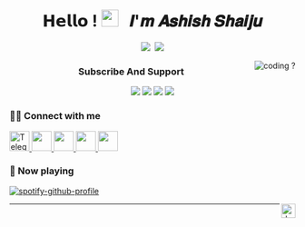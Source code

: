 <h1 align="center">𝗛𝗲𝗹𝗹𝗼 ! <img src="https://github.com/ashishshaiju/ashishshaiju/blob/Files/gifs/wave.gif"  width="30px"> &nbsp; 𝑰'𝒎 𝑨𝒔𝒉𝒊𝒔𝒉 𝑺𝒉𝒂𝒊𝒋𝒖</h1> 
<div align="center" width="50"> 

<img src="https://badgen.net/badge/Python/✔/blue?icon=terminal&labelColor=EE0823">&nbsp; <img src="https://badgen.net/badge/C++/✔/blue?icon=terminal&labelColor=EE0823">
  
<img align="right" src="https://github.com/ashishshaiju/ashishshaiju/blob/Files/gifs/coding.gif" alt="coding ?">

### Subscribe And Support

<a href="https://bit.ly/vannisified"><img src="https://img.shields.io/badge/Vannisified-FF0202?&logo=youtube"></a> <a href="https://t.me/Vannisified"><img src="https://img.shields.io/badge/Vannisified-blue?&logo=telegram"></a> <a href="https://t.me/Vannisified_Official"><img src="https://img.shields.io/badge/Vannisified Official-blue?&logo=telegram"></a> <a href="https://dsc.gg/Vannisified"><img src="https://img.shields.io/badge/Vannisified-black?&logo=discord"></a>

</div>

  ### :standing_man: Connect with me
 
<p align="left">
    <a href="https://t.me/Ashish_Shaiju">
        <img height="35px" src="https://img.icons8.com/fluent/48/000000/telegram-app.png" alt="Telegram" >
    </a>
    <a href="https://facebook.com/ashishshaiju/">
        <img height="35px" src="https://img.icons8.com/fluent/48/000000/facebook-new.png" />
    </a>
       <a href="https://instagram.com/ashish_shaiju/">
        <img height="35px" src="https://img.icons8.com/fluent/48/000000/instagram-new.png" />
     </a>    
    <a href="https://twitter.com/ashish_shaiju">
        <img height="35px" src="https://img.icons8.com/fluent/48/000000/twitter.png" />
    </a>
    <a href="https://discordapp.com/users/580739337017360410"> 
       <img height="35px" src="https://img.icons8.com/color/48/000000/discord--v2.png"> </a>
</p>


### 🎵 Now playing

[![spotify-github-profile](https://spotify-github-profile.vercel.app/api/view?uid=527j59hf0f5lkdj7c18f8g2jz&cover_image=true&theme=novatorem)](https://spotify-github-profile.vercel.app/api/view?uid=527j59hf0f5lkdj7c18f8g2jz&redirect=true)

<a href="https://printer.discord.com" >
<img align="right" src="https://github.com/ashishshaiju/ashishshaiju/blob/Files/gifs/I%20dont%20know%20what%20it%20is.gif" width="25px" alt="don't touch here">
</a>

---
